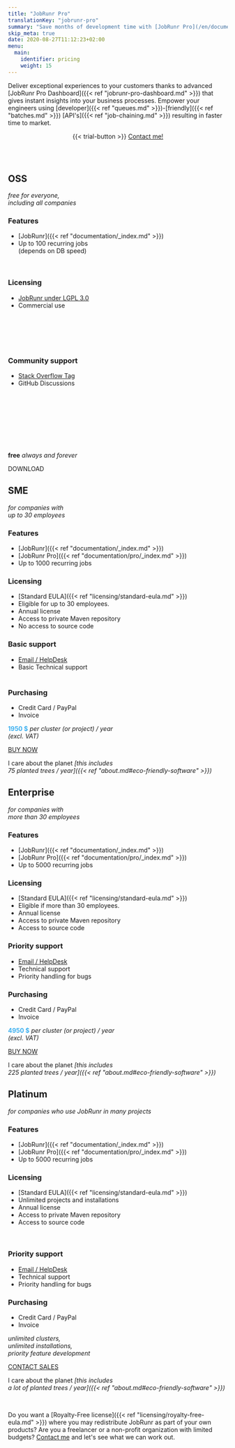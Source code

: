 ```yaml
---
title: "JobRunr Pro"
translationKey: "jobrunr-pro"
summary: "Save months of development time with [JobRunr Pro](/en/documentation/pro/ 'If you would develop the features of the Pro edition yourself, it would have an estimated cost of around 119.400 $\n(190 days of development at a rate of 600$). ') so you can handle the most difficult background job workflow challenges."
skip_meta: true
date: 2020-08-27T11:12:23+02:00
menu: 
  main: 
    identifier: pricing
    weight: 15
---
```


Deliver exceptional experiences to your customers thanks to advanced [JobRunr Pro Dashboard]({{< ref "jobrunr-pro-dashboard.md" >}}) that gives instant insights into your business processes. Empower your engineers using [developer]({{< ref "queues.md" >}})-[friendly]({{< ref "batches.md" >}}) [API's]({{< ref "job-chaining.md" >}}) resulting in faster time to market.

<div style="text-align: center; margin: -2rem 0 3rem 0;">
    {{< trial-button >}}
    <a href="/en/contact/" class="btn btn-black btn-lg" style="display: inline-block; margin: 2rem 0 0 0rem; height: 45px;">
        <span>Contact me!</span>
    </a>
</div>


<div class="plan-container">

<div class="plan plan-open">

## OSS
<div class="no-margin">

_free for everyone,<br>including all companies_
</div>

### Features
- [JobRunr]({{< ref "documentation/_index.md" >}})
- Up to 100 recurring jobs<br>
(depends on DB speed)
<br>

### Licensing
- [JobRunr under LGPL 3.0](https://www.gnu.org/licenses/lgpl-3.0.html)
- Commercial use
<br><br><br><br><br><br>

### Community support
- [Stack Overflow Tag](https://stackoverflow.com/questions/ask?tags=java%20jobrunr)
- GitHub Discussions

<span style="display: block; height: 120px"></span>

<div class="buy">

__free__
_always and forever_
<br>

<a class="button">DOWNLOAD</a>
</div>
</div>

<div class="plan plan-startup">

## SME
<div class="no-margin">

_for companies with <br>up to 30 employees_
</div>

### Features
- [JobRunr]({{< ref "documentation/_index.md" >}})
- [JobRunr Pro]({{< ref "documentation/pro/_index.md" >}})
- Up to 1000 recurring jobs

### Licensing
- [Standard EULA]({{< ref "licensing/standard-eula.md" >}})
- Eligible for up to 30 employees.
- Annual license
- Access to private Maven repository
- No access to source code

### Basic support
- [Email / HelpDesk](mailto:hello@jobrunr.io)
- Basic Technical support
<br><br>

### Purchasing
- Credit Card / PayPal 
- Invoice

<div class="buy">

<strong style='color: #3eb0ef;text-decoration: none; cursor: help' title='Can save you up to 50.000 $ (107 days of development at a rate of 500$)'>1950 $</strong>
_per cluster (or project) / year<br/>(excl. VAT)_

<a class="button" onclick="gtag('event', 'click_buy_pro', {'event_category': 'ecommerce', 'event_label' : 'plan_sme' });" href="/en/get-jobrunr-pro">BUY NOW</a>

<div class="eco-friendly">

I care about the planet
_[this includes <br/>75 planted trees / year]({{< ref "about.md#eco-friendly-software" >}})_
</div>
</div>
</div>

<div class="plan plan-business">

## Enterprise
<div class="no-margin">

_for companies with <br>more than 30 employees_
</div>

### Features
- [JobRunr]({{< ref "documentation/_index.md" >}})
- [JobRunr Pro]({{< ref "documentation/pro/_index.md" >}})
- Up to 5000 recurring jobs

### Licensing
- [Standard EULA]({{< ref "licensing/standard-eula.md" >}})
- Eligible if more than 30 employees.
- Annual license
- Access to private Maven repository
- Access to source code

### Priority support
- [Email / HelpDesk](mailto:hello@jobrunr.io)
- Technical support
- Priority handling for bugs

### Purchasing
- Credit Card / PayPal 
- Invoice

<div class="buy">

<strong style='color: #3eb0ef;text-decoration: none; cursor: help' title='Can save you up to 50.000 $ (107 days of development at a rate of 500$)'>4950 $</strong>
_per cluster (or project) / year<br/>(excl. VAT)_

<a class="button" onclick="gtag('event', 'click_buy_pro', {'event_category': 'ecommerce', 'event_label' : 'plan_enterprise' });" href="/en/get-jobrunr-pro">BUY NOW</a>

<div class="eco-friendly">

I care about the planet
_[this includes <br/>225 planted trees / year]({{< ref "about.md#eco-friendly-software" >}})_
</div>
</div>
</div>

<div class="plan plan-enterprise">

## Platinum
<div class="no-margin">

_for companies who use JobRunr in many projects_
</div>

### Features
- [JobRunr]({{< ref "documentation/_index.md" >}})
- [JobRunr Pro]({{< ref "documentation/pro/_index.md" >}})
- Up to 5000 recurring jobs

### Licensing
- [Standard EULA]({{< ref "licensing/standard-eula.md" >}})
- Unlimited projects and installations
- Annual license
- Access to private Maven repository
- Access to source code
<br>

### Priority support
- [Email / HelpDesk](mailto:hello@jobrunr.io)
- Technical support
- Priority handling for bugs

### Purchasing
- Credit Card / PayPal 
- Invoice

<div class="buy">

_unlimited clusters,<br/>unlimited installations,<br/>priority feature development_

<a class="button" onclick="gtag('event', 'click_buy_pro', {'event_category': 'ecommerce', 'event_label' : 'plan_platinum' });" href="/en/get-jobrunr-pro">CONTACT SALES</a>

<div class="eco-friendly">

I care about the planet
_[this includes <br/>a lot of planted trees / year]({{< ref "about.md#eco-friendly-software" >}})_
</div>
</div>
</div>


</div>

<br>

Do you want a [Royalty-Free license]({{< ref "licensing/royalty-free-eula.md" >}}) where you may redistribute JobRunr as part of your own products? Are you a freelancer or a non-profit organization with limited budgets? [Contact me](mailto:hello@jobrunr.io) and let's see what we can work out.